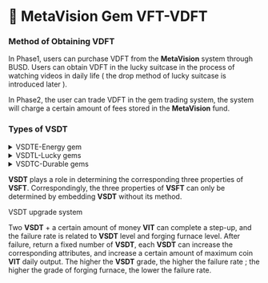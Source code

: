 # 💎 MetaVision Gem VFT-VDFT

### Method of Obtaining VDFT

In Phase1, users can purchase VDFT from the **MetaVision** system through BUSD. Users can obtain VDFT in the lucky suitcase in the process of watching videos in daily life ( the drop method of lucky suitcase is introduced later ).

In Phase2, the user can trade VDFT in the gem trading system, the system will charge a certain amount of fees stored in the **MetaVision** fund.

### Types of VSDT

<details>

<summary>VSDTE-Energy gem</summary>

VSFT的能量值在基础值上的增量由VSDTE决定，用户可以通过在VSFT上镶嵌VSDTE以增加VSFT的能量，以延长该VSFT每日获取收益的有效时长。

</details>

<details>

<summary>VSDTL-Lucky gems</summary>

VSFT的幸运值在基础值上的增量由VSDTL决定，用户可以通过在VSFT上镶嵌VSDTL以增加VSFT的幸运值，以增大该VSFT每日掉落幸运宝箱的有效概率。

</details>

<details>

<summary>VSDTC-Durable gems</summary>

VSFT的耐久度在基础值上的增量由VSDTC决定，用户可以通过在VSFT上镶嵌VSDTC以增加VSFT的耐久度，以增大VSFT的时间耐用性并减少VSFT的维护费用。

</details>

**VSDT** plays a role in determining the corresponding three properties of **VSFT**. Correspondingly, the three properties of **VSFT** can only be determined by embedding **VSDT** without its method.

VSDT upgrade system

Two **VSDT** + a certain amount of money **VIT** can complete a step-up, and the failure rate is related to **VSDT** level and forging furnace level. After failure, return a fixed number of **VSDT**, each **VSDT** can increase the corresponding attributes, and increase a certain amount of maximum coin **VIT** daily output. The higher the **VSDT** grade, the higher the failure rate ; the higher the grade of forging furnace, the lower the failure rate.

